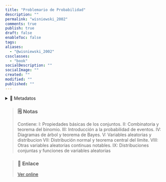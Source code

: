 ```yaml
---
title: "Problemario de Probabilidad"
description: ""
permalink: "wisniewski_2002"
comments: true
publish: true
draft: false
enableToc: false
tags:
aliases:
  - "@wisniewski_2002"
cssclasses:
  - "book"
socialDescription: ""
socialImage: ""
created: ""
modified: ""
published: ""
---
```


<details>
<summary>📑 Metadatos</summary>

| Atributo           | Detalle  |
| ------------------ | -------- |
| langid | `spanish` |
| author | `Wisniewski, Piotr Marian,Velasco Sotomayor, Gabriel` |
| date | `2002-08-01` |
| isbn | `978-970-686-144-3` |
| keywords | `DISTRIBUCIONES PROBABILIDAD,PROBABILIDAD,PROBLEMARIO PROBABILIDAD` |
| location | `Mexico` |
| note | `Contiene: I: Propiedades básicas de los conjuntos. II: Combinatoria y teorema del binomio. III: Introducción a la probabilidad de eventos. IV: Diagramas de árbol y teorema de Bayes. V: Variables aleatorias y distribucion VII: Distribución normal y teorema central del límite. VIII: Otras variables aleatorias continuas notables. IX: Distribuciones conjuntas y funciones de variables aleatorias` |
| pagetotal | `553` |
| publisher | `Thomson` |
| title | `Problemario de Probabilidad` |
| url | `https://www.scribd.com/document/761853075/Problemario-de-Probabilidad-Wisniewski` |

</details>



> ### 🗒️ Notas
> Contiene: I: Propiedades básicas de los conjuntos. II: Combinatoria y teorema del binomio. III: Introducción a la probabilidad de eventos. IV: Diagramas de árbol y teorema de Bayes. V: Variables aleatorias y distribucion VII: Distribución normal y teorema central del límite. VIII: Otras variables aleatorias continuas notables. IX: Distribuciones conjuntas y funciones de variables aleatorias




  > ### 🔗 Enlace
  >
  > [Ver online](https://www.scribd.com/document/761853075/Problemario-de-Probabilidad-Wisniewski)
  > 
  > 

